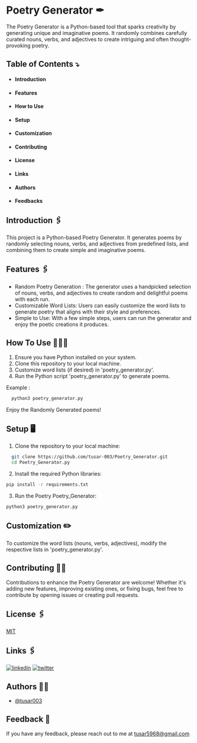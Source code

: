 # Poetry Generator ✒
The Poetry Generator is a Python-based tool that sparks creativity by generating unique and imaginative poems. It randomly combines carefully curated nouns, verbs, and adjectives to create intriguing and often thought-provoking poetry.
## Table of Contents ⤵️
- #### Introduction
- #### Features
- #### How to Use
- #### Setup
- #### Customization
- #### Contributing
- #### License
- #### Links
- #### Authors
- #### Feedbacks

## Introduction 🖇
This project is a Python-based Poetry Generator. It generates poems by randomly selecting nouns, verbs, and adjectives from predefined lists, and combining them to create simple and imaginative poems.
## Features 🖇

- Random Poetry Generation : The generator uses a handpicked selection of nouns, verbs, and adjectives to create random and delightful poems with each run.
- Customizable Word Lists: Users can easily customize the word lists to generate poetry that aligns with their style and preferences.
- Simple to Use: With a few simple steps, users can run the generator and enjoy the poetic creations it produces.


## How To Use 🧑🏼‍💻
1. Ensure you have Python installed on your system.     
2. Clone this repository to your local machine.  
3. Customize word lists (if desired) in 'poetry_generator.py'.
4. Run the Python script 'poetry_generator.py' to generate poems.    
 
 
Example : 
```bash
  python3 poetry_generator.py

```
Enjoy the Randomly Generated poems!
## Setup 🖥️
1. Clone the repository to your local machine:
```bash
  git clone https://github.com/tusar-003/Poetry_Generator.git
  cd Poetry_Generator.py

```
2. Install the required Python libraries:
```bash
pip install -r requirements.txt

```
3. Run the Poetry Poetry_Generator:
```bash
python3 poetry_generator.py

```
## Customization ✏️
To customize the word lists (nouns, verbs, adjectives), modify the respective lists in 'poetry_generator.py'.

## Contributing 💁🏻

Contributions to enhance the Poetry Generator are welcome! Whether it's adding new features, improving existing ones, or fixing bugs, feel free to contribute by opening issues or creating pull requests.


## License 🖇

[MIT](https://choosealicense.com/licenses/mit/)


## Links 🖇

[![linkedin](https://img.shields.io/badge/linkedin-0A66C2?style=for-the-badge&logo=linkedin&logoColor=white)](https://www.linkedin.com/in/tusarmondal/)
[![twitter](https://img.shields.io/badge/twitter-1DA1F2?style=for-the-badge&logo=twitter&logoColor=white)](https://twitter.com/TusarMo60121694)


## Authors 👨🏻

- [@tusar003](https://github.com/tusar-003)


## Feedback 🔁

If you have any feedback, please reach out to me at tusar5968@gmail.com

